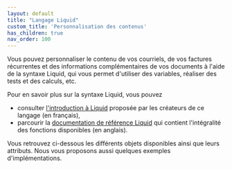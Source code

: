```yaml
---
layout: default
title: "Langage Liquid"
custom_title: 'Personnalisation des contenus'
has_children: true
nav_order: 100
---
```


Vous pouvez personnaliser le contenu de vos courriels, de vos factures récurrentes et des informations complémentaires de vos documents à l'aide de la syntaxe Liquid, qui vous permet d'utiliser des variables, réaliser des tests et des calculs, etc.

Pour en savoir plus sur la syntaxe Liquid, vous pouvez

* consulter [l'introduction à Liquid](https://www.shopify.fr/partenaires/blog/liquid-langage-shopify) proposée par les créateurs de ce langage (en français),
* parcourir la [documentation de référence Liquid](https://shopify.github.io/liquid/) qui contient l'intégralité des fonctions disponibles (en anglais).


Vous retrouvez ci-dessous les différents objets disponibles ainsi que leurs attributs.
Nous vous proposons aussi quelques exemples d'implémentations.
